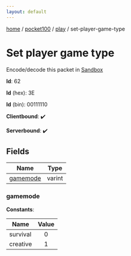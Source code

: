 ```yaml
---
layout: default
---
```


[home](/)  /  [pocket100](/protocol/pocket100)  /  [play](/protocol/pocket100/play)  /  set-player-game-type

# Set player game type

Encode/decode this packet in [Sandbox](../../../sandbox/pocket100#play.set_player_game_type)

**Id**: 62

**Id** (hex): 3E

**Id** (bin): 00111110

**Clientbound**: ✔️

**Serverbound**: ✔️

## Fields

Name | Type
---|---
[gamemode](#gamemode) | varint

### gamemode

**Constants**:

Name | Value
---|:---:
survival | 0
creative | 1
